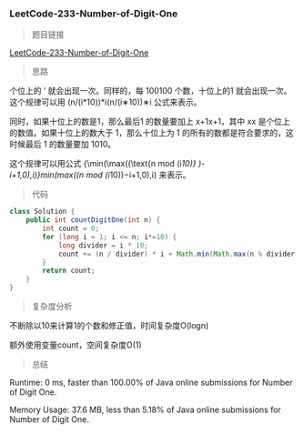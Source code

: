 ### LeetCode-233-Number-of-Digit-One

> 题目链接

[LeetCode-233-Number-of-Digit-One](https://leetcode.com/problems/number-of-digit-one/)

> 思路

个位上的 ’ 就会出现一次。同样的，每 100100 个数，十位上的1 就会出现一次。这个规律可以用 (n/(i*10))*i(n/(i∗10))∗i 公式来表示。

同时，如果十位上的数是1，那么最后1 的数量要加上 x+1x+1，其中 xx 是个位上的数值。如果十位上的数大于 1，那么十位上为 1 的所有的数都是符合要求的，这时候最后 1 的数量要加 1010。

这个规律可以用公式 {\min(\max((\text{n mod (i*10)} )-i+1,0),i)}min(max((n mod (i*10))−i+1,0),i) 来表示。

> 代码

```java
class Solution {
    public int countDigitOne(int n) {
        int count = 0;
        for (long i = 1; i <= n; i*=10) {
            long divider = i * 10;
            count += (n / divider) * i + Math.min(Math.max(n % divider - i + 1, 0), i);
        }
        return count;
    }
}
```

> 复杂度分析

不断除以10来计算1的个数和修正值，时间复杂度O(logn)

额外使用变量count，空间复杂度O(1)

> 总结

Runtime: 0 ms, faster than 100.00% of Java online submissions for Number of Digit One.

Memory Usage: 37.6 MB, less than 5.18% of Java online submissions for Number of Digit One.
